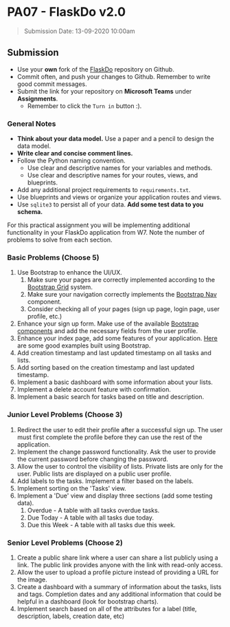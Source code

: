 # PA07 - FlaskDo v2.0

> Submission Date: 13-09-2020 10:00am

## Submission

* Use your **own** fork of the [FlaskDo](https://github.com/geokhoury/HTU-PA06-flaskdo) repository on Github.
* Commit often, and push your changes to Github. Remember to write good commit messages.
* Submit the link for your repository on **Microsoft Teams** under **Assignments**.
  * Remember to click the `Turn in` button :).

### General Notes

* **Think about your data model.** Use a paper and a pencil to design the data model.
* **Write clear and concise comment lines.**
* Follow the Python naming convention.
  * Use clear and descriptive names for your variables and methods.  
  * Use clear and descriptive names for your routes, views, and blueprints.
* Add any additional project requirements to `requirements.txt`.
* Use blueprints and views or organize your application routes and views.
* Use `sqlite3` to persist all of your data. **Add some test data to you schema.**

For this practical assignment you will be implementing additional functionality in your FlaskDo application from W7.
Note the number of problems to solve from each section.

### Basic Problems (**Choose 5**)

1. Use Bootstrap to enhance the UI/UX.
   1. Make sure your pages are correctly implemented according to the [Bootstrap Grid](https://getbootstrap.com/docs/4.5/layout/grid/) system.
   2. Make sure your navigation correctly implements the [Bootstrap Nav](https://getbootstrap.com/docs/4.5/components/navbar/) component.
   3. Consider checking all of your pages (sign up page, login page, user profile, etc.)
2. Enhance your sign up form. Make use of the available [Bootstrap components](https://getbootstrap.com/docs/4.5/components/) and add the necessary fields from the user profile.
3. Enhance your index page, add some features of your application. [Here](https://getbootstrap.com/docs/4.5/examples/) are some good examples built using Bootstrap.
6. Add creation timestamp and last updated timestamp on all tasks and lists.
7. Add sorting based on the creation timestamp and last updated timestamp.
8. Implement a basic dashboard with some information about your lists.
9. Implement a delete account feature with confirmation.
10. Implement a basic search for tasks based on title and description.


### Junior Level Problems (**Choose 3**)


1. Redirect the user to edit their profile after a successful sign up. The user must first complete the profile before they can use the rest of the application.
2. Implement the change password functionality. Ask the user to provide the current password before changing the password.
3. Allow the user to control the visibility of lists. Private lists are only for the user. Public lists are displayed on a public user profile.
4. Add labels to the tasks. Implement a filter based on the labels.
5. Implement sorting on the 'Tasks' view.
6. Implement a 'Due' view and display three sections (add some testing data).
   1. Overdue - A table with all tasks overdue tasks.
   2. Due Today - A table with all tasks due today.
   3. Due this Week - A table with all tasks due this week.

### Senior Level Problems (**Choose 2**)

1. Create a public share link where a user can share a list publicly using a link. The public link provides anyone with the link with read-only access.
2. Allow the user to upload a profile picture instead of providing a URL for the image.
3. Create a dashboard with a summary of information about the tasks, lists and tags. Completion dates and any additional information that could be helpful in a dashboard (look for bootstrap charts).
4. Implement search based on all of the attributes for a label (title, description, labels, creation date, etc)
